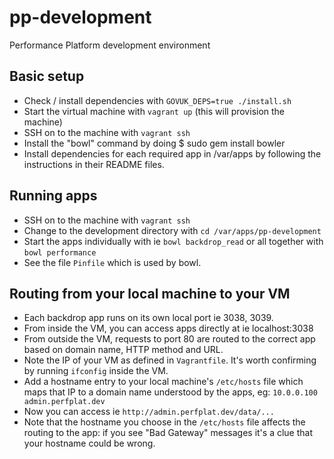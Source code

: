 # pp-development

Performance Platform development environment

## Basic setup

- Check / install dependencies with `GOVUK_DEPS=true ./install.sh`
- Start the virtual machine with `vagrant up` (this will provision the machine)
- SSH on to the machine with `vagrant ssh`
- Install the "bowl" command by doing $ sudo gem install bowler
- Install dependencies for each required app in /var/apps by following the
  instructions in their README files.

## Running apps

- SSH on to the machine with `vagrant ssh`
- Change to the development directory with `cd /var/apps/pp-development`
- Start the apps individually with ie `bowl backdrop_read` or all together with
  `bowl performance`
- See the file ``Pinfile`` which is used by bowl.

## Routing from your local machine to your VM

- Each backdrop app runs on its own local port ie 3038, 3039.
- From inside the VM, you can access apps directly at ie localhost:3038
- From outside the VM, requests to port 80 are routed to the correct app based
  on domain name, HTTP method and URL.
- Note the IP of your VM as defined in ``Vagrantfile``. It's worth confirming
  by running ``ifconfig`` inside the VM.
- Add a hostname entry to your local machine's ``/etc/hosts`` file which maps
  that IP to a domain name understood by the apps, eg:
  ``10.0.0.100    admin.perfplat.dev``
- Now you can access ie ``http://admin.perfplat.dev/data/...``
- Note that the hostname you choose in the ``/etc/hosts`` file affects the
  routing to the app: if you see "Bad Gateway" messages it's a clue that
  your hostname could be wrong.
